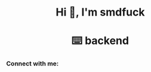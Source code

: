 <h1 align="center">Hi 👋, I'm smdfuck</h1>
<h1 align="center">⌨️ backend</h3>

<h3 align="left">Connect with me: </h3>
<p align="left">
</p>